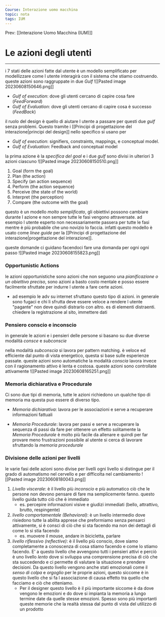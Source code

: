 ```yaml
---
Course: Interazione uomo macchina
topic: nota
tags: IUM
---
```


Prev: [[Interazione Uomo Macchina (IUM)]]

# Le azioni degli utenti
---
i 7 stati delle azioni fatte dal utente è un modello semplificato per modellizzare come l utente interagirà con il sistema che stiamo costruendo.
queste azioni sono raggruppate in due _Gulf_
![[Pasted image 20230608150646.png]]
- _Gulf of execution_: dove gli utenti cercano di capire cosa fare (_FeedForward_)
- _Gulf of Evaluation_: dove gli utenti cercano di capire cosa è successo (_FeedBack_)

il ruolo del design è quello di aiutare l utente a passare per questi due _gulf_ senza problemi. Questo tramite i [[Principi di progettazione del interazione|principi del design]] nello specifico si usano per
-  _Gulf of execution_: signifiers, constraints, mappings, e conceptual model.
- _Gulf of Evaluation_: Feedback and conceptual model


la prima azione è la _specifica del goal_ e i due _gulf_ sono divisi in ulteriori 3 azioni ciascuno
![[Pasted image 20230608150510.png]]
1. Goal (form the goal)
2. Plan (the action)
3. Specify (an action sequence)
4. Perform (the action sequence)
5. Perceive (the state of the world)
6. Interpret (the perception)
7. Compare (the outcome with the goal)

questo è un modello _molto semplificato_, gli obiettivi possono cambiare durante l azione e non sempre tutte le fasi vengono attraversate. ad esempio l utente esperto non necessariamente passera per tutte le fasi mentre è più probabile che uno novizio lo faccia.
infatti questo modello è usato come _linee guide_ per la [[Principi di progettazione del interazione|progettazione del interazione]].

queste domande ci guidano facendoci fare una domanda per ogni ogni passo
![[Pasted image 20230608155823.png]]


### Opportunistic Actions
le azioni opportunistiche sono azioni che non seguono una _pianificazione o un obiettivo preciso_, sono azioni a basto costo mentale e posso essere facilmente sfruttate per indurre l utente a fare certe azioni. 
- ad esempio le adv su internet sfruttano questo tipo di azioni.
in generale sono fugaci e chi li sfrutta deve essere veloce a rendere l utente "pagante" non deve quindi distrarlo con altro.
es di elementi distraenti. chiedere la registrazione al sito, immettere dati  


### Pensiero conscio e inconscio
in generale le azioni e i pensieri delle persone si basano su due diverse modalità _consce_ e _subconscie_ 

nella modalità _subconscia_ si lavora per pattern matching. è veloce ed efficiente dal punto di vista energetico, questa si base sulle esperienze passate. queste azioni sono automatiche 
la modalità _conscia_ lavora invece con il ragionamento attivo è lenta e costosa. queste azioni sono controllate attivamente
![[Pasted image 20230608165251.png]]

### Memoria dichiarativa e Procedurale
Ci sono due tipi di memoria, tutte le azioni richiedono un qualche tipo di memoria ma questa puo essere di diverso tipo.
- _Memoria dichiarativa_: lavora per le associazioni e serve a recuperare informazioni fattuali
* _Memoria Procedurale_: lavora per passi e serve a recuperare la sequenza di passi da fare per ottenere un effetto
solitamente la _Memoria Procedurale_ è molto più facile da allenare e quindi per far provare meno frustrazioni possibile al utente si cerca di lavorare sfruttando la _memoria procedurale_ 



### Divisione delle azioni per livelli
le varie fasi delle azioni sono divise per livelli 
ogni livello si distingue per il grado di automatismo nel cervello e per difficolta nel cambiamento
![[Pasted image 20230608180043.png]]
1. _Livello viscerale_: è il livello più _inconscio_ e più automatico ciò che le persone non devono pensare di fare ma semplicemente fanno. questo livello guida tutto ciò che è immediato
	- es.  percepire informazioni visive e giudizi immediati (bello, attrattivo, brutto, respingente)
2.  _livello comportamentale (Behavioral)_: è un livello intermedio dove risiedono tutte la abilita apprese che preformiamo senza pensarci attivamente, si è consci di ciò che si sta facendo ma non dei dettagli di come lo si stia facendo
	- es. muovere il mouse, andare in bicicletta, parlare
3. _livello riflessivo (reflective)_: è il livello più conscio, dove siamo completamente a conoscenza di cosa stiamo facendo e come lo stiamo facendo. E' a questo livello che avvengono tutti i pensieri attivi e perciò è uno livello _lento_ dove si sviluppa una comprensione precisa di ciò che sta succedendo e ci permette di valutare la situazione e prendere decisioni. Da questo livello vengono anche stati emozionali come il _senso di colpa_ e _orgoglio_ per le proprie azioni, questo siccome è in questo livello che si fa l associazione di causa effetto tra quello che facciamo e ciò che otteniamo. 
	- Per il designer questo livello è il più importante siccome è da dove vengono le emozioni e do dove si impianta la memoria a lungo termine date da quelle stesse emozioni. Spesso sono più importanti queste memorie che la realtà stessa dal punto di vista del utilizzo di un prodotto

